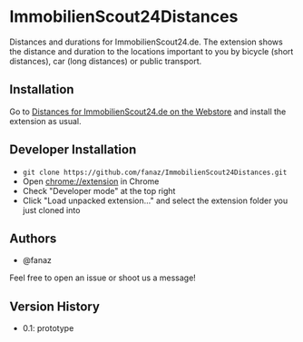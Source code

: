 # ImmobilienScout24Distances
Distances and durations for ImmobilienScout24.de.
The extension shows the distance and duration to the locations important to you by bicycle (short distances), car (long distances) or public transport.

## Installation

Go to
[Distances for ImmobilienScout24.de on the Webstore](https://chrome.google.com/webstore/detail/distances-for-immobiliens/lmmgpacnniljknifddilndhhcmejknfm) 
and install the extension as usual.

## Developer Installation

* `git clone https://github.com/fanaz/ImmobilienScout24Distances.git`
* Open [chrome://extension](chrome://extension) in Chrome
* Check "Developer mode" at the top right
* Click "Load unpacked extension..." and select the extension folder you just cloned into

## Authors

* @fanaz

Feel free to open an issue or shoot us a message!

## Version History

* 0.1: prototype
